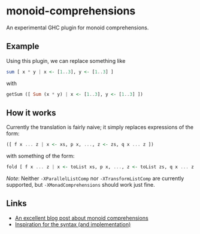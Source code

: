 # monoid-comprehensions

An experimental GHC plugin for monoid comprehensions.

## Example

Using this plugin, we can replace something like

```haskell
sum [ x * y | x <- [1..3], y <- [1..3] ]
```

with

```haskell
getSum ([ Sum (x * y) | x <- [1..3], y <- [1..3] ])
```

## How it works

Currently the translation is fairly naive; it simply replaces expressions of the
form:

```haskell
([ f x ... z | x <- xs, p x, ..., z <- zs, q x ... z ])
```

with something of the form:

```haskell
fold [ f x ... z | x <- toList xs, p x, ..., z <- toList zs, q x ... z ]
```

*Note*: Neither `-XParallelListComp` nor `-XTransformListComp` are currently
supported, but `-XMonadComprehensions` should work just fine.

## Links

- [An excellent blog post about monoid comprehensions](https://lptk.github.io/programming/2018/10/04/comprehending-monoids-with-class.html)
- [Inspiration for the syntax (and implementation)](https://github.com/phadej/idioms-plugins)
